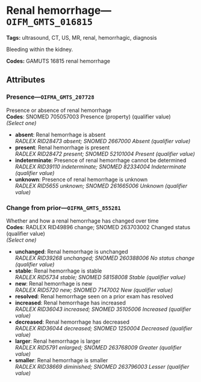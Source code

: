 # Renal hemorrhage—`OIFM_GMTS_016815`

**Tags:** ultrasound, CT, US, MR, renal, hemorrhagic, diagnosis

Bleeding within the kidney.

**Codes:** GAMUTS 16815 renal hemorrhage

## Attributes

### Presence—`OIFMA_GMTS_207728`

Presence or absence of renal hemorrhage  
**Codes**: SNOMED 705057003 Presence (property) (qualifier value)  
*(Select one)*

- **absent**: Renal hemorrhage is absent  
_RADLEX RID28473 absent; SNOMED 2667000 Absent (qualifier value)_
- **present**: Renal hemorrhage is present  
_RADLEX RID28472 present; SNOMED 52101004 Present (qualifier value)_
- **indeterminate**: Presence of renal hemorrhage cannot be determined  
_RADLEX RID39110 indeterminate; SNOMED 82334004 Indeterminate (qualifier value)_
- **unknown**: Presence of renal hemorrhage is unknown  
_RADLEX RID5655 unknown; SNOMED 261665006 Unknown (qualifier value)_

### Change from prior—`OIFMA_GMTS_855281`

Whether and how a renal hemorrhage has changed over time  
**Codes**: RADLEX RID49896 change; SNOMED 263703002 Changed status (qualifier value)  
*(Select one)*

- **unchanged**: Renal hemorrhage is unchanged  
_RADLEX RID39268 unchanged; SNOMED 260388006 No status change (qualifier value)_
- **stable**: Renal hemorrhage is stable  
_RADLEX RID5734 stable; SNOMED 58158008 Stable (qualifier value)_
- **new**: Renal hemorrhage is new  
_RADLEX RID5720 new; SNOMED 7147002 New (qualifier value)_
- **resolved**: Renal hemorrhage seen on a prior exam has resolved  
- **increased**: Renal hemorrhage has increased  
_RADLEX RID36043 increased; SNOMED 35105006 Increased (qualifier value)_
- **decreased**: Renal hemorrhage has decreased  
_RADLEX RID36044 decreased; SNOMED 1250004 Decreased (qualifier value)_
- **larger**: Renal hemorrhage is larger  
_RADLEX RID5791 enlarged; SNOMED 263768009 Greater (qualifier value)_
- **smaller**: Renal hemorrhage is smaller  
_RADLEX RID38669 diminished; SNOMED 263796003 Lesser (qualifier value)_